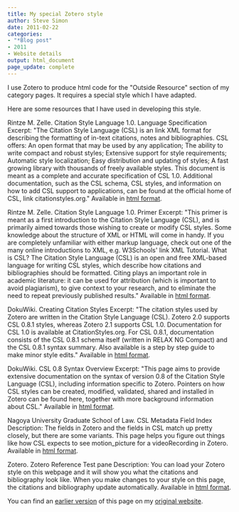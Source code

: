 ```yaml
---
title: My special Zotero style
author: Steve Simon
date: 2011-02-22
categories:
- "*Blog post"
- 2011
- Website details
output: html_document
page_update: complete
---
```


I use Zotero to produce html code for the "Outside Resource" section of my category pages. It requires a special style which I have adapted.

<!---More--->

Here are some resources that I have used in developing this style.

Rintze M. Zelle. Citation Style Language 1.0. Language Specification Excerpt: "The Citation Style Language (CSL) is an link XML format for describing the formatting of in-text citations, notes and bibliographies. CSL offers: An open format that may be used by any application; The ability to write compact and robust styles; Extensive support for style requirements; Automatic style localization; Easy distribution and updating of styles; A fast growing library with thousands of freely available styles. This document is meant as a complete and accurate specification of CSL 1.0. Additional documentation, such as the CSL schema, CSL styles, and information on how to add CSL support to applications, can be found at the official home of CSL, link citationstyles.org." Available in [html format][zel1].

Rintze M. Zelle. Citation Style Language 1.0. Primer Excerpt: "This primer is meant as a first introduction to the Citation Style Language (CSL), and is primarily aimed towards those wishing to create or modify CSL styles. Some knowledge about the structure of XML or HTML will come in handy. If you are completely unfamiliar with either markup language, check out one of the many online introductions to XML, e.g. W3Schools' link XML Tutorial. What is CSL? The Citation Style Language (CSL) is an open and free XML-based language for writing CSL styles, which describe how citations and bibliographies should be formatted. Citing plays an important role in academic literature: it can be used for attribution (which is important to avoid plagiarism), to give context to your research, and to eliminate the need to repeat previously published results." Available in [html format][zel2].

DokuWiki. Creating Citation Styles Excerpt: "The citation styles used by Zotero are written in the Citation Style Language (CSL). Zotero 2.0 supports CSL 0.8.1 styles, whereas Zotero 2.1 supports CSL 1.0. Documentation for CSL 1.0 is available at CitationStyles.org. For CSL 0.8.1, documentation consists of the CSL 0.8.1 schema itself (written in RELAX NG Compact) and the CSL 0.8.1 syntax summary. Also available is a step by step guide to make minor style edits." Available in [html format][dok1].

DokuWiki. CSL 0.8 Syntax Overview Excerpt: "This page aims to provide extensive documentation on the syntax of version 0.8 of the Citation Style Language (CSL), including information specific to Zotero. Pointers on how CSL styles can be created, modified, validated, shared and installed in Zotero can be found here, together with more background information about CSL."  Available in [html format][dok2].

Nagoya University Graduate School of Law. CSL Metadata Field Index Description: The fields in Zotero and the fields in CSL match up pretty closely, but there are some variants. This page helps you figure out things like how CSL expects to see motion_picture for a videoRecording in Zotero. Available in [html format][nag1].

Zotero. Zotero Reference Test pane Description: You can load your Zotero style on this webpage and it will show you what the citations and bibliography look like. When you make changes to your style on this page, the citations and bibliography update automatically. Available in [html format][zot1].

You can find an [earlier version][sim1] of this page on my [original website][sim2].

[sim1]: http://www.pmean.com/11/ZoteroStyle.html
[sim2]: http://www.pmean.com/original_site.html 

[dok1]: http://www.zotero.org/support/dev/creating_citation_styles
[dok2]: http://www.zotero.org/support/dev/csl_syntax_summary
[nag1]: http://gsl-nagoya-u.net/http/pub/csl-fields/
[zel1]: http://citationstyles.org/downloads/specification.html
[zel2]: http://citationstyles.org/downloads/primer.html
[zot1]: chrome://zotero/content/tools/csledit.xul